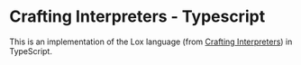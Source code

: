 # Crafting Interpreters - Typescript

This is an implementation of the Lox language (from [Crafting Interpreters](craftinginterpreters.com)) in TypeScript.

